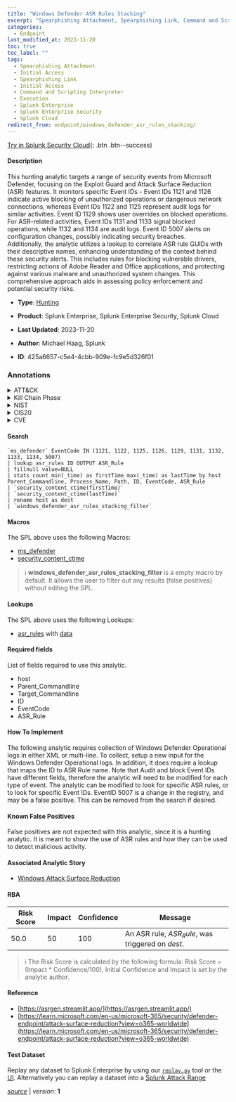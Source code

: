 ```yaml
---
title: "Windows Defender ASR Rules Stacking"
excerpt: "Spearphishing Attachment, Spearphishing Link, Command and Scripting Interpreter"
categories:
  - Endpoint
last_modified_at: 2023-11-20
toc: true
toc_label: ""
tags:
  - Spearphishing Attachment
  - Initial Access
  - Spearphishing Link
  - Initial Access
  - Command and Scripting Interpreter
  - Execution
  - Splunk Enterprise
  - Splunk Enterprise Security
  - Splunk Cloud
redirect_from: endpoint/windows_defender_asr_rules_stacking/
---
```




[Try in Splunk Security Cloud](https://www.splunk.com/en_us/cyber-security.html){: .btn .btn--success}

#### Description

This hunting analytic targets a range of security events from Microsoft Defender, focusing on the Exploit Guard and Attack Surface Reduction (ASR) features. It monitors specific Event IDs - Event IDs 1121 and 1126 indicate active blocking of unauthorized operations or dangerous network connections, whereas Event IDs 1122 and 1125 represent audit logs for similar activities. Event ID 1129 shows user overrides on blocked operations. For ASR-related activities, Event IDs 1131 and 1133 signal blocked operations, while 1132 and 1134 are audit logs. Event ID 5007 alerts on configuration changes, possibly indicating security breaches. \
Additionally, the analytic utilizes a lookup to correlate ASR rule GUIDs with their descriptive names, enhancing understanding of the context behind these security alerts. This includes rules for blocking vulnerable drivers, restricting actions of Adobe Reader and Office applications, and protecting against various malware and unauthorized system changes. This comprehensive approach aids in assessing policy enforcement and potential security risks.

- **Type**: [Hunting](https://github.com/splunk/security_content/wiki/Detection-Analytic-Types)
- **Product**: Splunk Enterprise, Splunk Enterprise Security, Splunk Cloud

- **Last Updated**: 2023-11-20
- **Author**: Michael Haag, Splunk
- **ID**: 425a6657-c5e4-4cbb-909e-fc9e5d326f01

### Annotations
<details>
  <summary>ATT&CK</summary>

<div markdown="1">

#### [ATT&CK](https://attack.mitre.org/)

| ID          | Technique   | Tactic         |
| ----------- | ----------- |--------------- |
| [T1566.001](https://attack.mitre.org/techniques/T1566/001/) | Spearphishing Attachment | Initial Access |

| [T1566.002](https://attack.mitre.org/techniques/T1566/002/) | Spearphishing Link | Initial Access |

| [T1059](https://attack.mitre.org/techniques/T1059/) | Command and Scripting Interpreter | Execution |

</div>
</details>


<details>
  <summary>Kill Chain Phase</summary>

<div markdown="1">

* Delivery
* Installation


</div>
</details>


<details>
  <summary>NIST</summary>

<div markdown="1">

* DE.AE



</div>
</details>

<details>
  <summary>CIS20</summary>

<div markdown="1">

* CIS 10



</div>
</details>

<details>
  <summary>CVE</summary>

<div markdown="1">


</div>
</details>


#### Search

```
`ms_defender` EventCode IN (1121, 1122, 1125, 1126, 1129, 1131, 1132, 1133, 1134, 5007) 
| lookup asr_rules ID OUTPUT ASR_Rule 
| fillnull value=NULL 
| stats count min(_time) as firstTime max(_time) as lastTime by host Parent_Commandline, Process_Name, Path, ID, EventCode, ASR_Rule 
| `security_content_ctime(firstTime)` 
| `security_content_ctime(lastTime)`
| rename host as dest 
| `windows_defender_asr_rules_stacking_filter`
```

#### Macros
The SPL above uses the following Macros:
* [ms_defender](https://github.com/splunk/security_content/blob/develop/macros/ms_defender.yml)
* [security_content_ctime](https://github.com/splunk/security_content/blob/develop/macros/security_content_ctime.yml)

> :information_source:
> **windows_defender_asr_rules_stacking_filter** is a empty macro by default. It allows the user to filter out any results (false positives) without editing the SPL.

#### Lookups
The SPL above uses the following Lookups:

* [asr_rules](https://github.com/splunk/security_content/blob/develop/lookups/asr_rules.yml) with [data](https://github.com/splunk/security_content/tree/develop/lookups/asr_rules.csv)



#### Required fields
List of fields required to use this analytic.
* host
* Parent_Commandline
* Target_Commandline
* ID
* EventCode
* ASR_Rule



#### How To Implement
The following analytic requires collection of Windows Defender Operational logs in either XML or multi-line. To collect, setup a new input for the Windows Defender Operational logs. In addition, it does require a lookup that maps the ID to ASR Rule name. Note that Audit and block Event IDs have different fields, therefore the analytic will need to be modified for each type of event. The analytic can be modified to look for specific ASR rules, or to look for specific Event IDs. EventID 5007 is a change in the registry, and may be a false positive. This can be removed from the search if desired.
#### Known False Positives
False positives are not expected with this analytic, since it is a hunting analytic. It is meant to show the use of ASR rules and how they can be used to detect malicious activity.

#### Associated Analytic Story
* [Windows Attack Surface Reduction](/stories/windows_attack_surface_reduction)




#### RBA

| Risk Score  | Impact      | Confidence   | Message      |
| ----------- | ----------- |--------------|--------------|
| 50.0 | 50 | 100 | An ASR rule, $ASR_Rule$, was triggered on $dest$. |


> :information_source:
> The Risk Score is calculated by the following formula: Risk Score = (Impact * Confidence/100). Initial Confidence and Impact is set by the analytic author.


#### Reference

* [https://asrgen.streamlit.app/](https://asrgen.streamlit.app/)
* [https://learn.microsoft.com/en-us/microsoft-365/security/defender-endpoint/attack-surface-reduction?view=o365-worldwide](https://learn.microsoft.com/en-us/microsoft-365/security/defender-endpoint/attack-surface-reduction?view=o365-worldwide)



#### Test Dataset
Replay any dataset to Splunk Enterprise by using our [`replay.py`](https://github.com/splunk/attack_data#using-replaypy) tool or the [UI](https://github.com/splunk/attack_data#using-ui).
Alternatively you can replay a dataset into a [Splunk Attack Range](https://github.com/splunk/attack_range#replay-dumps-into-attack-range-splunk-server)




[*source*](https://github.com/splunk/security_content/tree/develop/detections/endpoint/windows_defender_asr_rules_stacking.yml) \| *version*: **1**